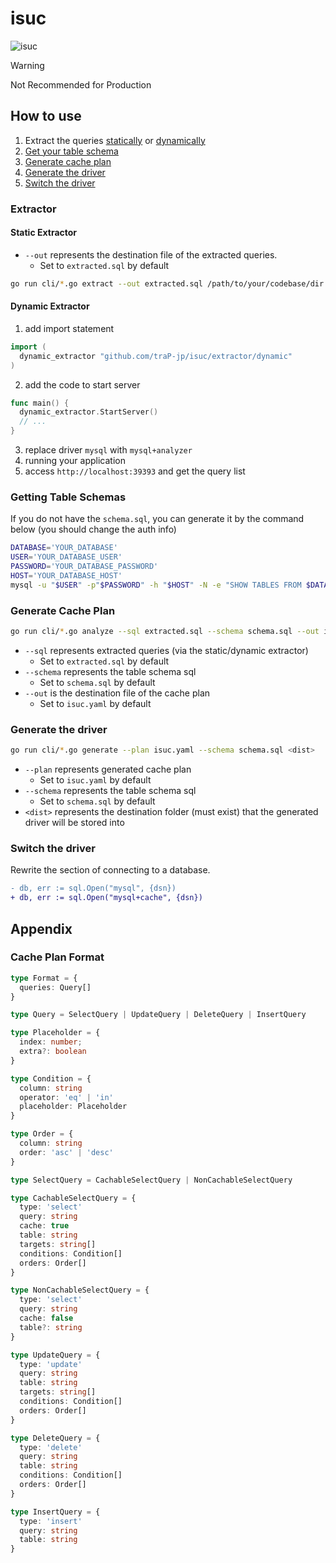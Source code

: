 # isuc

![isuc](https://github.com/user-attachments/assets/4df2ac31-e131-4124-bb00-79cd6f1fb0d3)

> [!WARNING]
> Not Recommended for Production

## How to use

1. Extract the queries [statically](#static-extractor) or [dynamically](#dynamic-extractor)
2. [Get your table schema](#getting-table-schemas)
3. [Generate cache plan](#generate-cache-plan)
4. [Generate the driver](#generate-the-driver)
5. [Switch the driver](#switch-the-driver)

### Extractor

#### Static Extractor

<!-- TODO: rewrite for production usage (not need to clone repository) -->

- `--out` represents the destination file of the extracted queries.
  - Set to `extracted.sql` by default

```sh
go run cli/*.go extract --out extracted.sql /path/to/your/codebase/dir
```

#### Dynamic Extractor

1. add import statement

```go
import (
  dynamic_extractor "github.com/traP-jp/isuc/extractor/dynamic"
)
```

2. add the code to start server

```go
func main() {
  dynamic_extractor.StartServer()
  // ...
}
```

3. replace driver `mysql` with `mysql+analyzer`
4. running your application
5. access `http://localhost:39393` and get the query list

### Getting Table Schemas

If you do not have the `schema.sql`, you can generate it by the command below (you should change the auth info)

```sh
DATABASE='YOUR_DATABASE'
USER='YOUR_DATABASE_USER'
PASSWORD='YOUR_DATABASE_PASSWORD'
HOST='YOUR_DATABASE_HOST'
mysql -u "$USER" -p"$PASSWORD" -h "$HOST" -N -e "SHOW TABLES FROM $DATABASE" | while read table; do mysql -u "$USER" -p"$PASSWORD" -h "$HOST" -e "SHOW CREATE TABLE $DATABASE.\`$table\`" | awk 'NR>1 {$1=""; print substr($0,2) ";"}' | sed 's/\\n/\n/g'; done > schema.sql
```

### Generate Cache Plan

<!-- TODO: rewrite for production usage (not need to clone repository) -->

```sh
go run cli/*.go analyze --sql extracted.sql --schema schema.sql --out isuc.yaml
```

- `--sql` represents extracted queries (via the static/dynamic extractor)
  - Set to `extracted.sql` by default
- `--schema` represents the table schema sql
  - Set to `schema.sql` by default
- `--out` is the destination file of the cache plan
  - Set to `isuc.yaml` by default

### Generate the driver

<!-- TODO: rewrite for production usage (not need to clone repository) -->

```sh
go run cli/*.go generate --plan isuc.yaml --schema schema.sql <dist>
```

- `--plan` represents generated cache plan
  - Set to `isuc.yaml` by default
- `--schema` represents the table schema sql
  - Set to `schema.sql` by default
- `<dist>` represents the destination folder (must exist) that the generated driver will be stored into

### Switch the driver

Rewrite the section of connecting to a database.

```diff
- db, err := sql.Open("mysql", {dsn})
+ db, err := sql.Open("mysql+cache", {dsn})
```

## Appendix


### Cache Plan Format

```ts
type Format = {
  queries: Query[]
}

type Query = SelectQuery | UpdateQuery | DeleteQuery | InsertQuery

type Placeholder = {
  index: number;
  extra?: boolean
}

type Condition = {
  column: string
  operator: 'eq' | 'in'
  placeholder: Placeholder
}

type Order = {
  column: string
  order: 'asc' | 'desc'
}

type SelectQuery = CachableSelectQuery | NonCachableSelectQuery

type CachableSelectQuery = {
  type: 'select'
  query: string
  cache: true
  table: string
  targets: string[]
  conditions: Condition[]
  orders: Order[]
}

type NonCachableSelectQuery = {
  type: 'select'
  query: string
  cache: false
  table?: string
}

type UpdateQuery = {
  type: 'update'
  query: string
  table: string
  targets: string[]
  conditions: Condition[]
  orders: Order[]
}

type DeleteQuery = {
  type: 'delete'
  query: string
  table: string
  conditions: Condition[]
  orders: Order[]
}

type InsertQuery = {
  type: 'insert'
  query: string
  table: string
}
```
